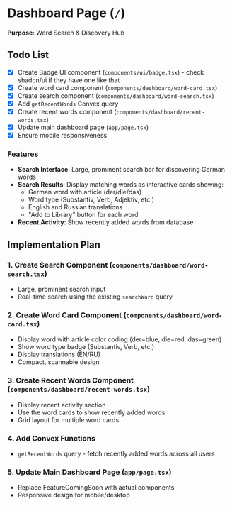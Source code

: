 # Dashboard Page (`/`)

**Purpose**: Word Search & Discovery Hub

## Todo List
- [x] Create Badge UI component (`components/ui/badge.tsx`) - check shadcn/ui if they have one like that
- [x] Create word card component (`components/dashboard/word-card.tsx`)
- [x] Create search component (`components/dashboard/word-search.tsx`)
- [x] Add `getRecentWords` Convex query
- [x] Create recent words component (`components/dashboard/recent-words.tsx`)
- [x] Update main dashboard page (`app/page.tsx`)
- [x] Ensure mobile responsiveness

### Features
- **Search Interface**: Large, prominent search bar for discovering German words
- **Search Results**: Display matching words as interactive cards showing:
  - German word with article (der/die/das)
  - Word type (Substantiv, Verb, Adjektiv, etc.)
  - English and Russian translations
  - "Add to Library" button for each word
- **Recent Activity**: Show recently added words from database

## Implementation Plan

### 1. **Create Search Component** (`components/dashboard/word-search.tsx`)
   - Large, prominent search input
   - Real-time search using the existing `searchWord` query

### 2. **Create Word Card Component** (`components/dashboard/word-card.tsx`)
   - Display word with article color coding (der=blue, die=red, das=green)
   - Show word type badge (Substantiv, Verb, etc.)
   - Display translations (EN/RU)
   - Compact, scannable design

### 3. **Create Recent Words Component** (`components/dashboard/recent-words.tsx`)
   - Display recent activity section
   - Use the word cards to show recently added words
   - Grid layout for multiple word cards

### 4. **Add Convex Functions**
   - `getRecentWords` query - fetch recently added words across all users

### 5. **Update Main Dashboard Page** (`app/page.tsx`)
   - Replace FeatureComingSoon with actual components
   - Responsive design for mobile/desktop
